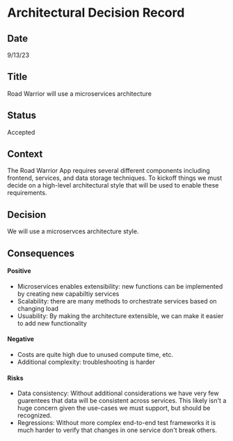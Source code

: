# Architectural Decision Record
## Date
9/13/23 

## Title
Road Warrior will use a microservices architecture

## Status
Accepted

## Context

The Road Warrior App requires several different components including frontend, services, and data storage techniques. To kickoff things we must decide on a high-level architectural style that will be used to enable these requirements.


## Decision

We will use a microservces architecture style.


## Consequences

#### Positive
* Microservices enables extensibility: new functions can be implemented by creating new capabiltiy services
* Scalability: there are many methods to orchestrate services based on changing load
* Usuability: By making the architecture extensible, we can make it easier to add new functionality

#### Negative
* Costs are quite high due to unused compute time, etc.
* Additional complexity: troubleshooting is harder


#### Risks
* Data consistency: Without additional considerations we have very few guarentees that data will be consistent across services. This likely isn't a huge concern given the use-cases we must support, but should be recognized.
* Regressions: Without more complex end-to-end test frameworks it is much harder to verify that changes in one service don't break others.

